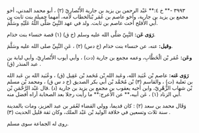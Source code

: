 ٣٩٩٣ -** خ ٤:** عَبْد الرحمن بن يزيد بن جارية الأَنْصارِيّ (٢) ، أبو محمد المدني، أخو مجمع بن يزيد بن جارية، وأخو عاصم بن عُمَر بْنالخطاب لأمه، أمهما جميلة بنت ثابت بن أَبي الأقلح أخت عاصم بن ثابت. ولد في عهد النَّبِيّ صَلَّى اللَّهُ عَلَيْهِ وسَلَّمَ.

**رَوَى عَن:** النَّبِيّ صَلَّى الله عليه وسلم (خ ق) (١) قصة خنساء بنت خذام.

**وقيل:** عنه، عن خنساء بنت خذام (خ دس) (٢) ، عَنِ النَّبِيِّ صلى الله عليه وسَلَّمَ.

**وعَن:** عُمَر بْن الْخَطَّابِ، وعمه مجمع بن جارية (دت) ، وأبي أيوب الأَنْصارِيّ، وأبي لبابة بن عبد المنذر (ق) .

**رَوَى عَنه:** عاصم بْن عُبَيد الله، وعَبد الله بْن مُحَمد بْن عَقِيل (ق) ، وعُبَيد الله بن عَبد الله بن ثعلبة (ت) ، والقاسم (٣) بْن مُحَمَّد بْن أَبي بكر الصديق (خ د س ق) ، ومحمد بْن مسلم بْن شهاب الزُّهْرِيّ، وابن أخيه يعقوب بن مجمع بن يزيد بن جارية (د) .قال عَبْد الرَّحْمَنِ بْن أَبي الزناد (١) ، عَن أبيه،** عن الأعرج:** ما رأيت رجلا بعد الصحابة أراه أفضل منه.

وَقَال محمد بن سعد (٢) : كان قديما، وولي القضاء لعُمَر بن عبد العزيز، ومات بالمدينة سنة ثلاث وتسعين في خلافة الوليد بْن عَبْد الملك، وكان ثقة قليل الحديث (٣) .

روى له الجماعة سوى مسلم.